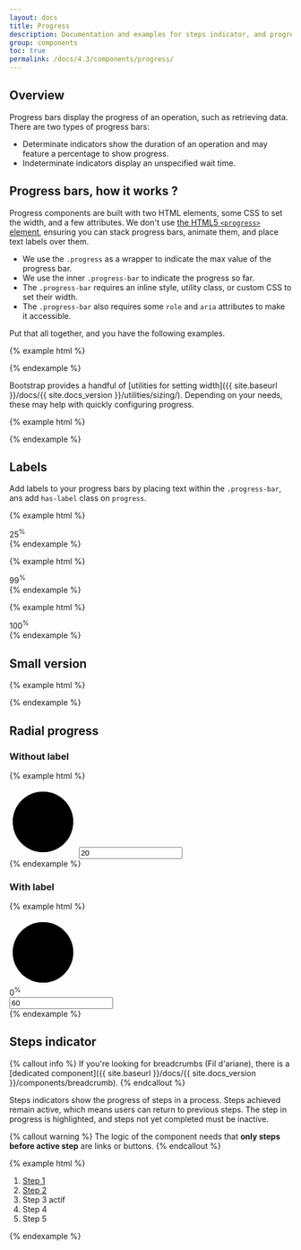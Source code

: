 ```yaml
---
layout: docs
title: Progress
description: Documentation and examples for steps indicator, and progress bars featuring support for stacked bars, animated backgrounds, and text labels.
group: components
toc: true
permalink: /docs/4.3/components/progress/
---
```


## Overview

Progress bars display the progress of an operation, such as retrieving data.
There are two types of progress bars:
- Determinate indicators show the duration of an operation and may feature a percentage to show progress.
- Indeterminate indicators display an unspecified wait time.

## Progress bars, how it works ?

Progress components are built with two HTML elements, some CSS to set the width, and a few attributes. We don't use [the HTML5 `<progress>` element](https://developer.mozilla.org/en-US/docs/Web/HTML/Element/progress), ensuring you can stack progress bars, animate them, and place text labels over them.

- We use the `.progress` as a wrapper to indicate the max value of the progress bar.
- We use the inner `.progress-bar` to indicate the progress so far.
- The `.progress-bar` requires an inline style, utility class, or custom CSS to set their width.
- The `.progress-bar` also requires some `role` and `aria` attributes to make it accessible.

Put that all together, and you have the following examples.

{% example html %}
<div class="progress">
  <div class="progress-bar" role="progressbar" aria-valuenow="0" aria-valuemin="0" aria-valuemax="100"></div>
</div>
<div class="progress">
  <div class="progress-bar" role="progressbar" style="width: 25%" aria-valuenow="25" aria-valuemin="0" aria-valuemax="100"></div>
</div>
<div class="progress">
  <div class="progress-bar" role="progressbar" style="width: 50%" aria-valuenow="50" aria-valuemin="0" aria-valuemax="100"></div>
</div>
<div class="progress">
  <div class="progress-bar" role="progressbar" style="width: 75%" aria-valuenow="75" aria-valuemin="0" aria-valuemax="100"></div>
</div>
<div class="progress">
  <div class="progress-bar" role="progressbar" style="width: 100%" aria-valuenow="100" aria-valuemin="0" aria-valuemax="100"></div>
</div>
{% endexample %}

Bootstrap provides a handful of [utilities for setting width]({{ site.baseurl }}/docs/{{ site.docs_version }}/utilities/sizing/). Depending on your needs, these may help with quickly configuring progress.

{% example html %}
<div class="progress">
  <div class="progress-bar w-75" role="progressbar" aria-valuenow="75" aria-valuemin="0" aria-valuemax="100"></div>
</div>
{% endexample %}

## Labels

Add labels to your progress bars by placing text within the `.progress-bar`, ans add `has-label` class on `progress`.

{% example html %}
<div class="progress has-label">
  <div class="progress-bar" role="progressbar" style="width: 25%;" aria-valuenow="25" aria-valuemin="0" aria-valuemax="100"><span class="progress-label">25<sup>%</sup></span></div>
</div>
{% endexample %}

{% example html %}
<div class="progress has-label">
  <div class="progress-bar" role="progressbar" style="width: 99%;" aria-valuenow="99" aria-valuemin="0" aria-valuemax="100"><span class="progress-label">99<sup>%</sup></span></div>
</div>
{% endexample %}

{% example html %}
<div class="progress has-label">
  <div class="progress-bar" role="progressbar" style="width: 100%;" aria-valuenow="100" aria-valuemin="0" aria-valuemax="100"><span class="progress-label">100<sup>%</sup></span></div>
</div>
{% endexample %}

## Small version

{% example html %}
<div class="progress progress-sm">
  <div class="progress-bar" style="width: 50%" role="progressbar" aria-valuenow="50" aria-valuemin="0" aria-valuemax="100"></div>
</div>
{% endexample %}

## Radial progress

### Without label
{% example html %}
<div class="progress-circle" data-component="radial-progress">
    <svg class="progress-circle-figure" data-role="figure" width="120" height="120" viewBox="0 0 120 120" aria-hidden="true">
      <circle class="progress-circle-meter" cx="60" cy="60" r="54" stroke-width="12" />
      <circle class="progress-circle-value" cx="60" cy="60" r="54" stroke-width="12" />
    </svg>
    <input data-role="control" class="sr-only" type="progressbar" value="20" />
</div>
{% endexample %}

### With label
{% example html %}
<div class="progress-circle" data-component="radial-progress">
    <svg class="progress-circle-figure" data-role="figure" width="120" height="120" viewBox="0 0 120 120" aria-hidden="true">
      <circle class="progress-circle-meter" cx="60" cy="60" r="54" stroke-width="12" />
      <circle class="progress-circle-value" cx="60" cy="60" r="54" stroke-width="12" />
    </svg>
    <div class="progress-circle-label" data-role="label"><span><span data-role="labelvalue">0</span><sup>%</sup></span></div>
    <input data-role="control" class="sr-only" type="progressbar" value="60" />
</div>
{% endexample %}

## Steps indicator

{% callout info %}
If you're looking for breadcrumbs (Fil d'ariane), there is a [dedicated component]({{ site.baseurl }}/docs/{{ site.docs_version }}/components/breadcrumb).
{% endcallout %}

Steps indicators show the progress of steps in a process. Steps achieved remain active, which means users can return to previous steps. The step in progress is highlighted, and steps not yet completed must be inactive.

{% callout warning %}
The logic of the component needs that **only steps before active step** are links or buttons.
{% endcallout %}

{% example html %}
<nav role="navigation" aria-label="Vous êtes : ">
  <ol class="breadcrumb">
    <li class="breadcrumb-item"><a href="#">Step 1</a></li>
    <li class="breadcrumb-item"><a href="#">Step 2</a></li>
    <li class="breadcrumb-item active" aria-current="step">Step 3 <span class="sr-only">actif</span></li>
    <li class="breadcrumb-item">Step 4</li>
    <li class="breadcrumb-item">Step 5</li>
  </ol>
</nav>
{% endexample %}

